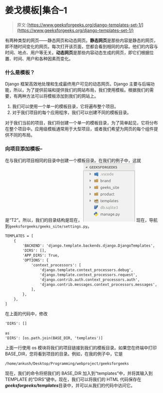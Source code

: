 # 姜戈模板|集合–1

> 原文:[https://www.geeksforgeeks.org/django-templates-set-1/](https://www.geeksforgeeks.org/django-templates-set-1/)

有两种类型的网页——静态网页和动态网页。**静态网页**是那些内容是静态的网页，即不随时间变化的网页。每次打开该页面，您都会看到相同的内容。他们的内容与时间、地点、用户等无关。**动态网页**是那些内容动态生成的网页，即它们根据位置、时间、用户和各种因素而变化。

### 什么是模板？

Django 框架高效地处理和生成最终用户可见的动态网页。Django 主要与后端功能，所以，为了提供前端和提供我们的网站布局，我们使用模板。根据我们的需要，有两种方法可以将模板添加到我们的网站上。

1.  我们可以使用一个单一的模板目录，它将遍布整个项目。
2.  对于我们项目的每个应用程序，我们可以创建不同的模板目录。

对于我们当前的项目，我们将创建一个单一的模板目录，为了简单起见，它将分布在整个项目中。应用级模板通常用于大型项目，或者我们希望为网页的每个组件提供不同的布局。

### 向项目添加模板–

在与我们的项目相同的目录中创建一个模板目录。在我们的例子中，这就是“T2”。所以，我们的目录结构是现在，
![template-directory](img/45971b02d502682f1ea8108ec86ba874.png)
现在，导航到`geeksforgeeks/geeks_site/settings.py`。

```
TEMPLATES = [
    {
        'BACKEND': 'django.template.backends.django.DjangoTemplates',
        'DIRS': [],
        'APP_DIRS': True,
        'OPTIONS': {
            'context_processors': [
                'django.template.context_processors.debug',
                'django.template.context_processors.request',
                'django.contrib.auth.context_processors.auth',
                'django.contrib.messages.context_processors.messages',
            ],
        },
    },
]
```

在上面的代码中，修改

```
'DIRS': []

as
'DIRS': [os.path.join(BASE_DIR, 'templates')]
```

上面一行使用 os 模块将我们的项目链接到我们的模板目录。如果您在终端中打印 BASE_DIR，您将看到项目的目录。例如，在我的例子中，它是

```
/home/ankush/Desktop/Programming/webproject/geeksforgeeks
```

现在，我们的命令将把我们的 BASE_DIR 加入到“templates”中，并将其输入到 TEMPLATE 的“DIRS”键中。现在，我们可以将我们的 HTML 代码保存在***geeksforgeeks/templates***目录中，并可以从我们的代码中访问它。